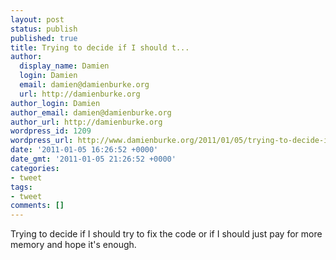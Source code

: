 ```yaml
---
layout: post
status: publish
published: true
title: Trying to decide if I should t...
author:
  display_name: Damien
  login: Damien
  email: damien@damienburke.org
  url: http://damienburke.org
author_login: Damien
author_email: damien@damienburke.org
author_url: http://damienburke.org
wordpress_id: 1209
wordpress_url: http://www.damienburke.org/2011/01/05/trying-to-decide-if-i-should-t/
date: '2011-01-05 16:26:52 +0000'
date_gmt: '2011-01-05 21:26:52 +0000'
categories:
- tweet
tags:
- tweet
comments: []
---
```

<p>Trying to decide if I should try to fix the code or if I should just pay for more memory and hope it's enough.</p>
